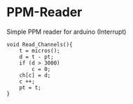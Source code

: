 # PPM-Reader
 Simple PPM reader for arduino (Interrupt)

```
void Read_Channels(){
    t = micros();
    d = t - pt;
    if (d > 3000)
        c = 0;
    ch[c] = d;
    c ++;
    pt = t;
}
```
